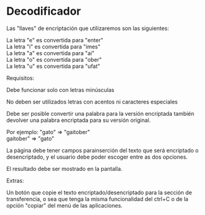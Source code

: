 # Decodificador


Las "llaves" de encriptación que utilizaremos son las siguientes:

La letra "e" es convertida para "enter" </Br>
La letra "i" es convertida para "imes" </Br>
La letra "a" es convertida para "ai" </Br>
La letra "o" es convertida para "ober" </Br>
La letra "u" es convertida para "ufat" </Br>

Requisitos:

Debe funcionar solo con letras minúsculas

No deben ser utilizados letras con acentos ni caracteres especiales

Debe ser posible convertir una palabra para la versión encriptada también devolver una palabra encriptada para su versión original.

Por ejemplo:
"gato" => "gaitober" </Br>
gaitober" => "gato" </Br>

La página debe tener campos parainserción del texto que será encriptado o desencriptado, y el usuario debe poder escoger entre as dos opciones.

El resultado debe ser mostrado en la pantalla.

Extras:

Un botón que copie el texto encriptado/desencriptado para la sección de transferencia, o sea que tenga la misma funcionalidad del ctrl+C o de la opción "copiar" del menú de las aplicaciones.
